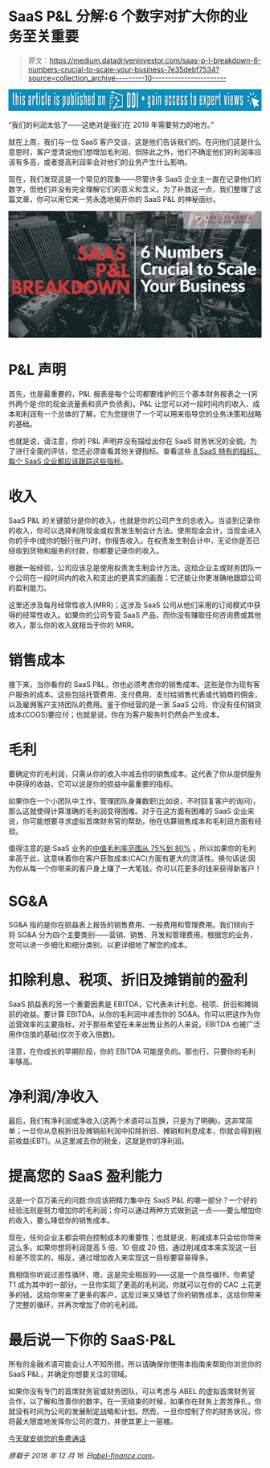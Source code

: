 # SaaS P&L 分解:6 个数字对扩大你的业务至关重要

> 原文：<https://medium.datadriveninvestor.com/saas-p-l-breakdown-6-numbers-crucial-to-scale-your-business-7e35debf7534?source=collection_archive---------10----------------------->

[![](img/770c4654093e111af25c6ba3dba3fca5.png)](http://www.track.datadriveninvestor.com/P12O)

“我们的利润太低了——这绝对是我们在 2019 年需要努力的地方。”

就在上周，我们与一位 SaaS 客户交谈，这是他们告诉我们的。在问他们这是什么意思时，客户澄清说他们想增加毛利润，但除此之外，他们不确定他们的利润率应该有多高，或者提高利润率会对他们的业务产生什么影响。

现在，我们发现这是一个常见的现象——尽管许多 SaaS 企业主一直在记录他们的数字，但他们并没有完全理解它们的意义和含义。为了补救这一点，我们整理了这篇文章，你可以用它来一劳永逸地揭开你的 SaaS P&L 的神秘面纱。

![](img/378817d1c20790dc6b56e4f6bd106cf6.png)

# P&L 声明

首先，也是最重要的，P&L 报表是每个公司都要维护的三个基本财务报表之一(另外两个是:你的现金流量表和资产负债表)。P&L 让您可以对一段时间内的收入、成本和利润有一个总体的了解，它为您提供了一个可以用来指导您的业务决策和战略的基础。

也就是说，请注意，你的 P&L 声明并没有描绘出你在 SaaS 财务状况的全貌。为了进行全面的评估，您还必须查看其他关键指标。查看这些 [8 SaaS 特有的指标，每个 SaaS 企业都应该跟踪这些指标](https://abel-finance.com/8-saas-performance-metrics/)。

# 收入

SaaS P&L 的关键部分是你的收入，也就是你的公司产生的总收入。当谈到记录你的收入，你可以选择利用现金或权责发生制会计方法。使用现金会计，当现金进入你的手中(或你的银行账户)时，你报告收入。在权责发生制会计中，无论你是否已经收到货物和服务的付款，你都要记录你的收入。

根据一般经验，公司应该总是使用权责发生制会计方法。这给企业主或财务团队一个公司在一段时间内的收入和支出的更真实的画面；它还能让你更准确地跟踪公司的盈利能力。

这里还涉及每月经常性收入(MRR)；这涉及 SaaS 公司从他们采用的订阅模式中获得的经常性收入。如果你的公司专营 SaaS 产品，而你没有赚取任何咨询费或其他收入，那么你的收入就相当于你的 MRR。

# 销售成本

接下来，当你看你的 SaaS P&L，你也必须考虑你的销售成本。这些是你为现有客户服务的成本。这些包括托管费用、支付费用、支付给销售代表或代销商的佣金，以及雇佣客户支持团队的费用。鉴于你经营的是一家 SaaS 公司，你没有任何销货成本(COGS)要应付；也就是说，你在为客户服务时仍然会产生成本。

# 毛利

要确定你的毛利润，只需从你的收入中减去你的销售成本。这代表了你从提供服务中获得的收益，它可以说是你的损益中最重要的指标。

如果你在一个小团队中工作，管理团队身兼数职(比如说，不时回复客户的询问)，那么这就使得计算准确的毛利润变得困难。对于在这方面有困难的 SaaS 企业来说，你可能想要寻求虚拟首席财务官的帮助，他在估算销售成本和毛利润方面有经验。

值得注意的是:SaaS 业务的[中值毛利率范围从 75%到 80%](https://www.forentrepreneurs.com/2017-saas-survey-part-1/) ，所以如果你的毛利率高于此，这意味着你在客户获取成本(CAC)方面有更大的灵活性。换句话说:因为你从每一个你带来的客户身上赚了一大笔钱，你可以花更多的钱来获得新客户！

# SG&A

SG&A 指的是你在损益表上报告的销售费用、一般费用和管理费用。我们倾向于将 SG&A 分为四个主要类别——营销、销售、开发和管理费用。根据您的业务，您可以进一步细化和细分类别，以更详细地了解您的成本。

# 扣除利息、税项、折旧及摊销前的盈利

SaaS 损益表的另一个重要因素是 EBITDA，它代表未计利息、税项、折旧和摊销前的收益。要计算 EBITDA，从你的毛利润中减去你的 SG&A。你可以把这作为你运营效率的主要指标，对于那些希望在未来出售业务的人来说，EBITDA 也被广泛用作估值的基础(仅次于收入倍数)。

注意，在你成长的早期阶段，你的 EBITDA 可能是负的。那也行，只要你的毛利率够高。

# 净利润/净收入

最后，我们有净利润或净收入(这两个术语可以互换，只是为了明确)。这非常简单；一旦你从息税折旧及摊销前利润中扣除折旧、摊销和利息成本，你就会得到税前收益(EBT)。从这里减去你的税金，这就是你的净利润。

# 提高您的 SaaS 盈利能力

这是一个百万美元的问题:你应该把精力集中在 SaaS P&L 的哪一部分？一个好的经验法则是努力增加你的毛利润；你可以通过两种方式做到这一点——要么增加你的收入，要么降低你的销售成本。

现在，任何企业主都会明白控制成本的重要性；也就是说，削减成本只会给你带来这么多。如果你想将利润提高 5 倍、10 倍或 20 倍，通过削减成本来实现这一目标是不现实的，相反，通过增加收入来实现这一目标要容易得多。

我相信你听说过恶性循环，嗯，这是完全相反的——这是一个良性循环，你希望 T1 成为其中的一部分。一旦你实现了更高的毛利润，你就可以在你的 CAC 上花更多的钱。这给你带来了更多的客户，这反过来又降低了你的销售成本，这给你带来了完整的循环，并再次增加了你的毛利润。

# 最后说一下你的 SaaS·P&L

所有的金融术语可能会让人不知所措，所以请确保你使用本指南来帮助你浏览你的 SaaS P&L，并确定你想要关注的领域。

如果你没有专门的首席财务官或财务团队，可以考虑与 ABEL 的虚拟首席财务官合作，以了解和改善你的数字。在一天结束的时候，如果你在财务上苦苦挣扎，你就没有时间为公司的发展制定战略和计划。然而，一旦你控制了你的财务状况，你将最大限度地发挥你公司的潜力，并使其更上一层楼。

[今天就安排您的免费通话](https://calendly.com/abel-finance/30-min-call)

*原载于 2018 年 12 月 16 日*[*abel-finance.com*](https://abel-finance.com/saas-pl-breakdown-6-crucial-numbers)*。*